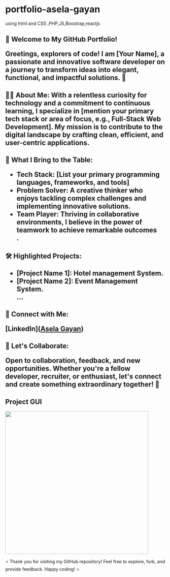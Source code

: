 # portfolio-asela-gayan
using html and CSS ,PHP,JS,Boostrap,reactjs

<h2>🚀 Welcome to My GitHub Portfolio!

Greetings, explorers of code! I am [Your Name], a passionate and innovative software developer on a journey to transform ideas into elegant, functional, and impactful solutions. 🌟

<h2>👨‍💻 About Me:
With a relentless curiosity for technology and a commitment to continuous learning, I specialize in [mention your primary tech stack or area of focus, e.g., Full-Stack Web Development]. My mission is to contribute to the digital landscape by crafting clean, efficient, and user-centric applications.

<h2>🚀 What I Bring to the Table:
<ul>
<li>Tech Stack: [List your primary programming languages, frameworks, and tools]</li>
<li>Problem Solver: A creative thinker who enjoys tackling complex challenges and implementing innovative solutions.</li>
<li>Team Player: Thriving in collaborative environments, I believe in the power of teamwork to achieve remarkable outcomes</li>.
</ul>
<h2>🛠️ Highlighted Projects:
<ul>
<li>[Project Name 1]: Hotel management System.</li>
<li>[Project Name 2]: Event Management System.</li>
...
</ul>
<h2>🔗 Connect with Me:

<l3>[LinkedIn]([Asela Gayan](https://www.linkedin.com/in/asela-gayan-503687212/))</l3>

  
<h2>🌈 Let's Collaborate:
<p>Open to collaboration, feedback, and new opportunities. Whether you're a fellow developer, recruiter, or enthusiast, let's connect and create something extraordinary together! 🚀</p>

<h2>Project GUI</h2>

<img src="photo/1.PNG" width="450"/>

⭐ Thank you for visiting my GitHub repository! Feel free to explore, fork, and provide feedback. Happy coding! ⭐
